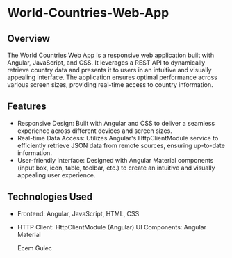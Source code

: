 # World-Countries-Web-App

## Overview
The World Countries Web App is a responsive web application built with Angular, JavaScript, and CSS. It leverages a REST API to dynamically retrieve country data and presents it to users in an intuitive and visually appealing interface. The application ensures optimal performance across various screen sizes, providing real-time access to country information.

## Features
- Responsive Design: Built with Angular and CSS to deliver a seamless experience across different devices and screen sizes.
- Real-time Data Access: Utilizes Angular's HttpClientModule service to efficiently retrieve JSON data from remote sources, ensuring up-to-date information.
- User-friendly Interface: Designed with Angular Material components (input box, icon, table, toolbar, etc.) to create an intuitive and visually appealing user experience.

## Technologies Used
- Frontend: Angular, JavaScript, HTML, CSS
- HTTP Client: HttpClientModule (Angular)
  UI Components: Angular Material

  Ecem Gulec
